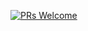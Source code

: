 [![PRs Welcome](https://img.shields.io/badge/PRs-welcome-brightgreen.svg?style=flat-square)](http://makeapullrequest.com)
